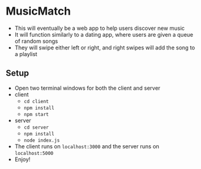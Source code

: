 # MusicMatch
- This will eventually be a web app to help users discover new music
- It will function similarly to a dating app, where users are given a queue of random songs
- They will swipe either left or right, and right swipes will add the song to a playlist
## Setup
- Open two terminal windows for both the client and server
- client
  - `cd client`
  - `npm install`
  - `npm start`
- server
  - `cd server`
  - `npm install`
  - `node index.js`
- The client runs on `localhost:3000` and the server runs on `localhost:5000`
- Enjoy!